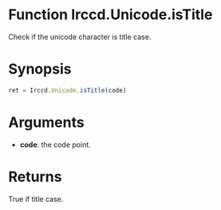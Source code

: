 # Function Irccd.Unicode.isTitle

Check if the unicode character is title case.

# Synopsis

```javascript
ret = Irccd.Unicode.isTitle(code)
```

# Arguments

  - **code**: the code point.

# Returns

True if title case.
